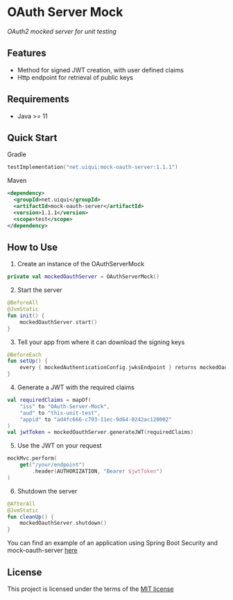 OAuth Server Mock
=================
*OAuth2 mocked server for unit testing*


Features
--------
- Method for signed JWT creation, with user defined claims
- Http endpoint for retrieval of public keys

Requirements
------------
- Java >= 11

Quick Start
-----------

Gradle
```kotlin
testImplementation("net.uiqui:mock-oauth-server:1.1.1")
```

Maven
```xml
<dependency>
  <groupId>net.uiqui</groupId>
  <artifactId>mock-oauth-server</artifactId>
  <version>1.1.1</version>
  <scope>test</scope>
</dependency>
```

How to Use
----------

1) Create an instance of the OAuthServerMock
```kotlin
private val mockedOauthServer = OAuthServerMock()
```

2) Start the server
```kotlin
@BeforeAll
@JvmStatic
fun init() {
    mockedOauthServer.start()
}
```

3) Tell your app from where it can download the signing keys
```kotlin
@BeforeEach
fun setUp() {
    every { mockedAuthenticationConfig.jwksEndpoint } returns mockedOauthServer.getJwksUri()
}
```

4) Generate a JWT with the required claims
```kotlin
val requiredClaims = mapOf(
    "iss" to "OAuth-Server-Mock",
    "aud" to "this-unit-test",
    "appid" to "ad4fc666-c793-11ec-9d64-0242ac120002"
)
val jwtToken = mockedOauthServer.generateJWT(requiredClaims)
```

5) Use the JWT on your request
```kotlin
mockMvc.perform(
    get("/your/endpoint")
        .header(AUTHORIZATION, "Bearer $jwtToken")
)
```

6) Shutdown the server
```kotlin
@AfterAll
@JvmStatic
fun cleanUp() {
    mockedOauthServer.shutdown()
}
```

You can find an example of an application using Spring Boot Security and mock-oauth-server [here](spring-boot-example)


License
-------
This project is licensed under the terms of the [MIT license](https://opensource.org/licenses/MIT)
